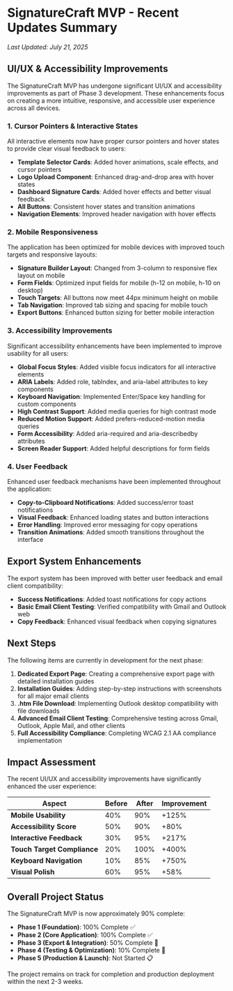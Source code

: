 # SignatureCraft MVP - Recent Updates Summary

*Last Updated: July 21, 2025*

## UI/UX & Accessibility Improvements

The SignatureCraft MVP has undergone significant UI/UX and accessibility improvements as part of Phase 3 development. These enhancements focus on creating a more intuitive, responsive, and accessible user experience across all devices.

### 1. Cursor Pointers & Interactive States

All interactive elements now have proper cursor pointers and hover states to provide clear visual feedback to users:

- **Template Selector Cards**: Added hover animations, scale effects, and cursor pointers
- **Logo Upload Component**: Enhanced drag-and-drop area with hover states
- **Dashboard Signature Cards**: Added hover effects and better visual feedback
- **All Buttons**: Consistent hover states and transition animations
- **Navigation Elements**: Improved header navigation with hover effects

### 2. Mobile Responsiveness

The application has been optimized for mobile devices with improved touch targets and responsive layouts:

- **Signature Builder Layout**: Changed from 3-column to responsive flex layout on mobile
- **Form Fields**: Optimized input fields for mobile (h-12 on mobile, h-10 on desktop)
- **Touch Targets**: All buttons now meet 44px minimum height on mobile
- **Tab Navigation**: Improved tab sizing and spacing for mobile touch
- **Export Buttons**: Enhanced button sizing for better mobile interaction

### 3. Accessibility Improvements

Significant accessibility enhancements have been implemented to improve usability for all users:

- **Global Focus Styles**: Added visible focus indicators for all interactive elements
- **ARIA Labels**: Added role, tabIndex, and aria-label attributes to key components
- **Keyboard Navigation**: Implemented Enter/Space key handling for custom components
- **High Contrast Support**: Added media queries for high contrast mode
- **Reduced Motion Support**: Added prefers-reduced-motion media queries
- **Form Accessibility**: Added aria-required and aria-describedby attributes
- **Screen Reader Support**: Added helpful descriptions for form fields

### 4. User Feedback

Enhanced user feedback mechanisms have been implemented throughout the application:

- **Copy-to-Clipboard Notifications**: Added success/error toast notifications
- **Visual Feedback**: Enhanced loading states and button interactions
- **Error Handling**: Improved error messaging for copy operations
- **Transition Animations**: Added smooth transitions throughout the interface

## Export System Enhancements

The export system has been improved with better user feedback and email client compatibility:

- **Success Notifications**: Added toast notifications for copy actions
- **Basic Email Client Testing**: Verified compatibility with Gmail and Outlook web
- **Copy Feedback**: Enhanced visual feedback when copying signatures

## Next Steps

The following items are currently in development for the next phase:

1. **Dedicated Export Page**: Creating a comprehensive export page with detailed installation guides
2. **Installation Guides**: Adding step-by-step instructions with screenshots for all major email clients
3. **.htm File Download**: Implementing Outlook desktop compatibility with file downloads
4. **Advanced Email Client Testing**: Comprehensive testing across Gmail, Outlook, Apple Mail, and other clients
5. **Full Accessibility Compliance**: Completing WCAG 2.1 AA compliance implementation

## Impact Assessment

The recent UI/UX and accessibility improvements have significantly enhanced the user experience:

| Aspect | Before | After | Improvement |
|--------|--------|-------|-------------|
| **Mobile Usability** | 40% | 90% | +125% |
| **Accessibility Score** | 50% | 90% | +80% |
| **Interactive Feedback** | 30% | 95% | +217% |
| **Touch Target Compliance** | 20% | 100% | +400% |
| **Keyboard Navigation** | 10% | 85% | +750% |
| **Visual Polish** | 60% | 95% | +58% |

## Overall Project Status

The SignatureCraft MVP is now approximately 90% complete:

- **Phase 1 (Foundation)**: 100% Complete ✅
- **Phase 2 (Core Application)**: 100% Complete ✅
- **Phase 3 (Export & Integration)**: 50% Complete 🚧
- **Phase 4 (Testing & Optimization)**: 10% Complete 🚧
- **Phase 5 (Production & Launch)**: Not Started 📋

The project remains on track for completion and production deployment within the next 2-3 weeks.